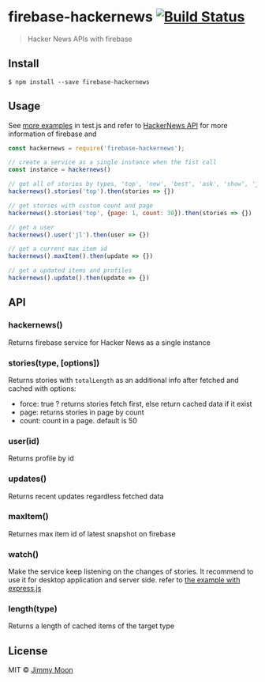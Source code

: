 # firebase-hackernews [![Build Status](https://travis-ci.org/ragingwind/firebase-hackernews.svg?branch=master)](https://travis-ci.org/ragingwind/firebase-hackernews)

> Hacker News APIs with firebase

## Install

```
$ npm install --save firebase-hackernews
```

## Usage

See [more examples](./examples) in test.js and refer to [HackerNews API](https://github.com/HackerNews/API) for more information of firebase and

```js
const hackernews = require('firebase-hackernews');

// create a service as a single instance when the fist call
const instance = hackernews()

// get all of stories by types, 'top', 'new', 'best', 'ask', 'show', 'job'
hackernews().stories('top').then(stories => {})

// get stories with custom count and page
hackernews().stories('top', {page: 1, count: 30}).then(stories => {})

// get a user
hackernews().user('jl').then(user => {})

// get a current max item id
hackernews().maxItem().then(update => {})

// get a updated items and profiles
hackernews().update().then(update => {})
```

## API

### hackernews()

Returns firebase service for Hacker News as a single instance

### stories(type, [options])

Returns stories with `totalLength` as an additional info after fetched and cached with options:

- force: true ? returns stories fetch first, else return cached data if it exist
- page: returns stories in page by count
- count: count in a page. default is 50

### user(id)

Returns profile by id

### updates()

Returns recent updates regardless fetched data

### maxItem()

Returnes max item id of latest snapshot on firebase

### watch()

Make the service keep listening on the changes of stories. It recommend to use it for desktop application and server side. refer to [the example with express.js](./examples/express)

### length(type)

Returns a length of cached items of the target type

## License

MIT © [Jimmy Moon](http://ragingwind.me)
